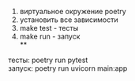 1. виртуальное окружение poetry
2. установить все зависимости
3. make test - тесты
4. make run - запуск  
**

тесты: poetry run pytest  
запуск: poetry run uvicorn main:app
